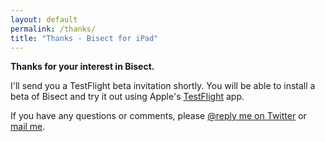 ```yaml
---
layout: default
permalink: /thanks/
title: "Thanks - Bisect for iPad"
---
```


<div class="vertical-spacer"></div>

<!-- Thanks -->
<div class="app-h3">

  <p><b>Thanks for your interest in Bisect.</b></p>

  <p>I'll send you a TestFlight beta invitation shortly. You will be
  able to install a beta of Bisect and try it out using Apple's <a
  href="https://developer.apple.com/testflight/#tester">TestFlight</a>
  app.</p>

  <p>If you have any questions or comments, please <a href="http://twitter.com/roopeshchander">@reply me on Twitter</a>
  or <a href="mailto:roop@roopc.net">mail me</a>.</p>

</div>

